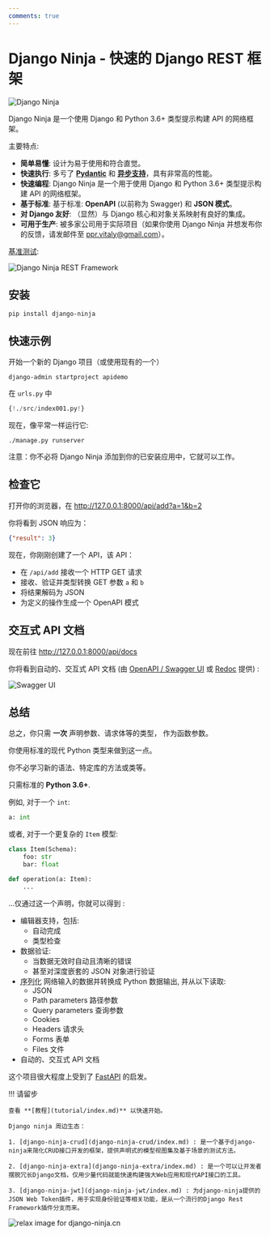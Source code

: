 ```yaml
---
comments: true
---
```

# Django Ninja - 快速的 Django REST 框架


![Django Ninja](img/hero.png)

Django Ninja 是一个使用 Django 和 Python 3.6+ 类型提示构建 API 的网络框架。

主要特点:

 - **简单易懂**: 设计为易于使用和符合直觉。
 - **快速执行**: 多亏了 **<a href="https://pydantic-docs.helpmanual.io" target="_blank">Pydantic</a>** 和 **<a href="guides/async-support/">异步支持</a>**，具有非常高的性能。
 - **快速编程**: Django Ninja 是一个用于使用 Django 和 Python 3.6+ 类型提示构建 API 的网络框架。
 - **基于标准**: 基于标准: **OpenAPI** (以前称为 Swagger) 和 **JSON 模式**。
 - **对 Django 友好**: （显然）与 Django 核心和对象关系映射有良好的集成。
 - **可用于生产**: 被多家公司用于实际项目（如果你使用 Django Ninja 并想发布你的反馈，请发邮件至 ppr.vitaly@gmail.com）。

<a href="https://github.com/vitalik/django-ninja-benchmarks" target="_blank">基准测试</a>:

![Django Ninja REST Framework](img/benchmark.png)

## 安装

```
pip install django-ninja
```

## 快速示例

开始一个新的 Django 项目（或使用现有的一个）
```
django-admin startproject apidemo
```

在 `urls.py` 中

```python hl_lines="3 5 8 9 10 15"
{!./src/index001.py!}
```

现在，像平常一样运行它:
```
./manage.py runserver
```

注意：你不必将 Django Ninja 添加到你的已安装应用中，它就可以工作。     

## 检查它

打开你的浏览器，在 <a href="http://127.0.0.1:8000/api/add?a=1&b=2" target="_blank">http://127.0.0.1:8000/api/add?a=1&b=2</a>

你将看到 JSON 响应为：
```JSON
{"result": 3}
```
现在，你刚刚创建了一个 API，该 API：

 - 在 `/api/add` 接收一个 HTTP GET 请求
 - 接收、验证并类型转换 GET 参数 `a` 和 `b`
 - 将结果解码为 JSON
 - 为定义的操作生成一个 OpenAPI 模式

## 交互式 API 文档

现在前往 <a href="http://127.0.0.1:8000/api/docs" target="_blank">http://127.0.0.1:8000/api/docs</a>

你将看到自动的、交互式 API 文档 (由 <a href="https://github.com/swagger-api/swagger-ui" target="_blank">OpenAPI / Swagger UI</a> 或 <a href="https://github.com/Redocly/redoc" target="_blank">Redoc</a> 提供) :

![Swagger UI](img/index-swagger-ui.png)


## 总结

总之，你只需 **一次** 声明参数、请求体等的类型， 作为函数参数。 

你使用标准的现代 Python 类型来做到这一点。

你不必学习新的语法、特定库的方法或类等。

只需标准的 **Python 3.6+**.

例如, 对于一个 `int`:

```python
a: int
```

或者, 对于一个更复杂的 `Item` 模型:

```python
class Item(Schema):
    foo: str
    bar: float

def operation(a: Item):
    ...
```

...仅通过这一个声明，你就可以得到 :

* 编辑器支持，包括:
    * 自动完成
    * 类型检查
* 数据验证:
    * 当数据无效时自动且清晰的错误
    * 甚至对深度嵌套的 JSON 对象进行验证
* <abbr title="也称为: serialization, parsing, marshalling">序列化</abbr> 网络输入的数据并转换成 Python 数据输出, 并从以下读取:
    * JSON
    * Path parameters 路径参数
    * Query parameters 查询参数
    * Cookies
    * Headers 请求头
    * Forms 表单
    * Files 文件
* 自动的、交互式 API 文档

这个项目很大程度上受到了 <a href="https://fastapi.tiangolo.com/" target="_blank">FastAPI</a> 的启发。

!!! 请留步
    
    查看 **[教程](tutorial/index.md)** 以快速开始。

    Django ninja 周边生态： 

    1. [django-ninja-crud](django-ninja-crud/index.md) : 是一个基于django-ninja来简化CRUD接口开发的框架，提供声明式的模型视图集及基于场景的测试方法。

    2. [django-ninja-extra](django-ninja-extra/index.md) : 是一个可以让开发者摆脱冗长Django文档，仅用少量代码就能快速构建强大Web应用和现代API接口的工具。

    3. [django-ninja-jwt](django-ninja-jwt/index.md) : 为django-ninja提供的JSON Web Token插件，用于实现身份验证等相关功能，是从一个流行的Django Rest Framework插件分支而来。

<img style="object-fit: cover; object-position: 50% 50%;" alt="relax image for django-ninja.cn" loading="lazy" fetchpriority="auto" aria-hidden="true" draggable="false" src="https://picsum.photos/825/47.jpg">
